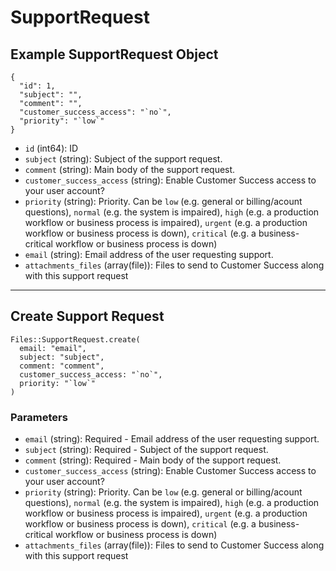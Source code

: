 # SupportRequest

## Example SupportRequest Object

```
{
  "id": 1,
  "subject": "",
  "comment": "",
  "customer_success_access": "`no`",
  "priority": "`low`"
}
```

* `id` (int64): ID
* `subject` (string): Subject of the support request.
* `comment` (string): Main body of the support request.
* `customer_success_access` (string): Enable Customer Success access to your user account?
* `priority` (string): Priority. Can be `low` (e.g. general or billing/acount questions), `normal` (e.g. the system is impaired), `high` (e.g. a production workflow or business process is impaired), `urgent` (e.g. a production workflow or business process is down), `critical` (e.g. a business-critical workflow or business process is down)
* `email` (string): Email address of the user requesting support.
* `attachments_files` (array(file)): Files to send to Customer Success along with this support request


---

## Create Support Request

```
Files::SupportRequest.create(
  email: "email", 
  subject: "subject", 
  comment: "comment", 
  customer_success_access: "`no`", 
  priority: "`low`"
)
```

### Parameters

* `email` (string): Required - Email address of the user requesting support.
* `subject` (string): Required - Subject of the support request.
* `comment` (string): Required - Main body of the support request.
* `customer_success_access` (string): Enable Customer Success access to your user account?
* `priority` (string): Priority. Can be `low` (e.g. general or billing/acount questions), `normal` (e.g. the system is impaired), `high` (e.g. a production workflow or business process is impaired), `urgent` (e.g. a production workflow or business process is down), `critical` (e.g. a business-critical workflow or business process is down)
* `attachments_files` (array(file)): Files to send to Customer Success along with this support request
